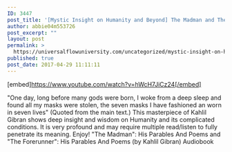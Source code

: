 ```yaml
---
ID: 3447
post_title: '[Mystic Insight on Humanity and Beyond] The Madman and The Forerunner (Audiobook)'
author: abbie04m553726
post_excerpt: ""
layout: post
permalink: >
  https://universalflowuniversity.com/uncategorized/mystic-insight-on-humanity-and-beyond-the-madman-and-the-forerunner-audiobook/
published: true
post_date: 2017-04-29 11:11:11
---
```

[embed]https://www.youtube.com/watch?v=hWcH7JiCz24[/embed]<br>
<p>"One day, long before many gods were born, I woke from a deep sleep and found all my masks were stolen, the seven masks I have fashioned an worn in seven lives" (Quoted from the main text.) This masterpiece of Kahlil Gibran shows deep insight and wisdom on Humanity and its complicated conditions. It is very profound and may require multiple read/listen to fully penetrate its meaning. Enjoy!
"The Madman": His Parables And Poems and "The Forerunner": His Parables And Poems (by Kahlil Gibran) Audiobook</p>